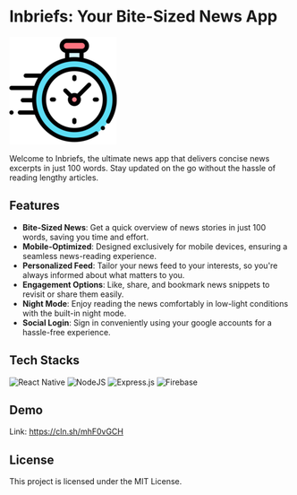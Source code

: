 # Inbriefs: Your Bite-Sized News App

![Inbriefs Logo](src/assets/logo.png)

Welcome to Inbriefs, the ultimate news app that delivers concise news excerpts in just 100 words. Stay updated on the go without the hassle of reading lengthy articles.

## Features

- **Bite-Sized News**: Get a quick overview of news stories in just 100 words, saving you time and effort.
- **Mobile-Optimized**: Designed exclusively for mobile devices, ensuring a seamless news-reading experience.
- **Personalized Feed**: Tailor your news feed to your interests, so you're always informed about what matters to you.
- **Engagement Options**: Like, share, and bookmark news snippets to revisit or share them easily.
- **Night Mode**: Enjoy reading the news comfortably in low-light conditions with the built-in night mode.
- **Social Login**: Sign in conveniently using your google accounts for a hassle-free experience.

## Tech Stacks

![React Native](https://img.shields.io/badge/react_native-%2320232a.svg?style=for-the-badge&logo=react&logoColor=%2361DAFB)
![NodeJS](https://img.shields.io/badge/node.js-6DA55F?style=for-the-badge&logo=node.js&logoColor=white)
![Express.js](https://img.shields.io/badge/express.js-%23404d59.svg?style=for-the-badge&logo=express&logoColor=%2361DAFB)
![Firebase](https://img.shields.io/badge/Firebase-039BE5?style=for-the-badge&logo=Firebase&logoColor=white)

## Demo

Link: https://cln.sh/mhF0vGCH

## License

This project is licensed under the MIT License.
